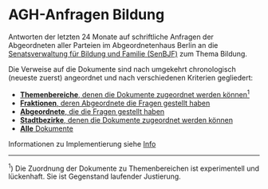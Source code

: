 # AGH-Anfragen Bildung

Antworten der letzten 24 Monate auf schriftliche Anfragen der Abgeordneten aller Parteien im Abgeordnetenhaus Berlin an die <a href="https://www.berlin.de/sen/bjf/" target="_blank">Senatsverwaltung für Bildung und Familie (SenBJF)</a> zum Thema Bildung.

Die Verweise auf die Dokumente sind nach umgekehrt chronologisch (neueste zuerst) angeordnet und nach verschiedenen Kriterien gegliedert:

* [**Themenbereiche**, denen die Dokumente zugeordnet werden können<sup>1</sup>](dok/themen.md)
* [**Fraktionen**, deren Abgeordnete die Fragen gestellt haben](dok/parteien.md)
* [**Abgeordnete**, die die Fragen gestellt haben](dok/abgeordnete.md)
* [**Stadtbezirke**, denen die Dokumente zugeordnet werden können](dok/bezirke.md)
* [**Alle** Dokumente](dok/alle.md)

Informationen zu Implementierung siehe [Info](info.md) 

----

<sup>1</sup>) Die Zuordnung der Dokumente zu Themenbereichen ist experimentell und lückenhaft. Sie ist Gegenstand laufender Justierung.




